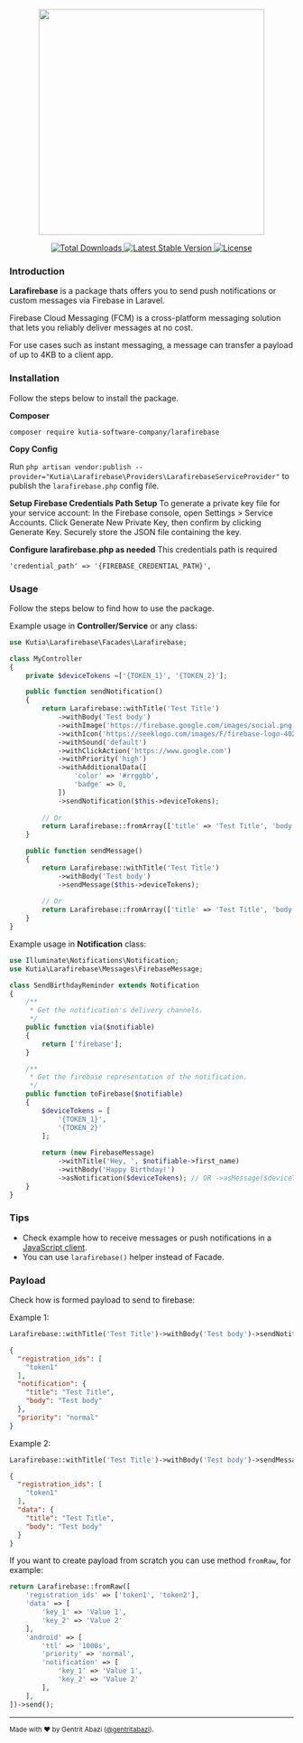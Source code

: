 <p align="center"><img src="/art/cover.png" height="400"></p>

<p align="center">
    <a href="https://packagist.org/packages/kutia-software-company/larafirebase">
        <img src="https://img.shields.io/packagist/dt/kutia-software-company/larafirebase" alt="Total Downloads">
    </a>
    <a href="https://packagist.org/packages/kutia-software-company/larafirebase">
        <img src="https://img.shields.io/packagist/v/kutia-software-company/larafirebase" alt="Latest Stable Version">
    </a>
    <a href="https://packagist.org/packages/kutia-software-company/larafirebase">
        <img src="https://img.shields.io/packagist/l/kutia-software-company/larafirebase" alt="License">
    </a>
</p>


### Introduction

**Larafirebase** is a package thats offers you to send push notifications or custom messages via Firebase in Laravel.

Firebase Cloud Messaging (FCM) is a cross-platform messaging solution that lets you reliably deliver messages at no cost.

For use cases such as instant messaging, a message can transfer a payload of up to 4KB to a client app.

### Installation

Follow the steps below to install the package.


**Composer**

```
composer require kutia-software-company/larafirebase
```

**Copy Config**

Run `php artisan vendor:publish --provider="Kutia\Larafirebase\Providers\LarafirebaseServiceProvider"` to publish the `larafirebase.php` config file.

**Setup Firebase Credentials Path Setup**
To generate a private key file for your service account:
In the Firebase console, open Settings > Service Accounts.
Click Generate New Private Key, then confirm by clicking Generate Key.
Securely store the JSON file containing the key.

**Configure larafirebase.php as needed**
This credentials path is required 

```
'credential_path' => '{FIREBASE_CREDENTIAL_PATH}',
```

### Usage

Follow the steps below to find how to use the package.

Example usage in **Controller/Service** or any class:

```php
use Kutia\Larafirebase\Facades\Larafirebase;

class MyController
{
    private $deviceTokens =['{TOKEN_1}', '{TOKEN_2}'];

    public function sendNotification()
    {
        return Larafirebase::withTitle('Test Title')
            ->withBody('Test body')
            ->withImage('https://firebase.google.com/images/social.png')
            ->withIcon('https://seeklogo.com/images/F/firebase-logo-402F407EE0-seeklogo.com.png')
            ->withSound('default')
            ->withClickAction('https://www.google.com')
            ->withPriority('high')
            ->withAdditionalData([
                'color' => '#rrggbb',
                'badge' => 0,
            ])
            ->sendNotification($this->deviceTokens);
        
        // Or
        return Larafirebase::fromArray(['title' => 'Test Title', 'body' => 'Test body'])->sendNotification($this->deviceTokens);
    }

    public function sendMessage()
    {
        return Larafirebase::withTitle('Test Title')
            ->withBody('Test body')
            ->sendMessage($this->deviceTokens);
            
        // Or
        return Larafirebase::fromArray(['title' => 'Test Title', 'body' => 'Test body'])->sendMessage($this->deviceTokens);
    }
}
```

Example usage in **Notification** class:

```php
use Illuminate\Notifications\Notification;
use Kutia\Larafirebase\Messages\FirebaseMessage;

class SendBirthdayReminder extends Notification
{
    /**
     * Get the notification's delivery channels.
     */
    public function via($notifiable)
    {
        return ['firebase'];
    }

    /**
     * Get the firebase representation of the notification.
     */
    public function toFirebase($notifiable)
    {
        $deviceTokens = [
            '{TOKEN_1}',
            '{TOKEN_2}'
        ];
        
        return (new FirebaseMessage)
            ->withTitle('Hey, ', $notifiable->first_name)
            ->withBody('Happy Birthday!')
            ->asNotification($deviceTokens); // OR ->asMessage($deviceTokens);
    }
}
```


### Tips
- Check example how to receive messages or push notifications in a [JavaScript client](/javascript-client).
- You can use `larafirebase()` helper instead of Facade.


### Payload

Check how is formed payload to send to firebase:

Example 1:

```php
Larafirebase::withTitle('Test Title')->withBody('Test body')->sendNotification('token1');
```

```json
{
  "registration_ids": [
    "token1"
  ],
  "notification": {
    "title": "Test Title",
    "body": "Test body"
  },
  "priority": "normal"
}
```

Example 2:

```php
Larafirebase::withTitle('Test Title')->withBody('Test body')->sendMessage('token1');
```

```json
{
  "registration_ids": [
    "token1"
  ],
  "data": {
    "title": "Test Title",
    "body": "Test body"
  }
}
```

If you want to create payload from scratch you can use method `fromRaw`, for example:

```php
return Larafirebase::fromRaw([
    'registration_ids' => ['token1', 'token2'],
    'data' => [
        'key_1' => 'Value 1',
        'key_2' => 'Value 2'
    ],
    'android' => [
        'ttl' => '1000s',
        'priority' => 'normal',
        'notification' => [
            'key_1' => 'Value 1',
            'key_2' => 'Value 2'
        ],
    ],
])->send();
```

---

<sup>Made with ♥ by Gentrit Abazi ([@gentritabazi](https://github.com/gentritabazi)).</sup>
